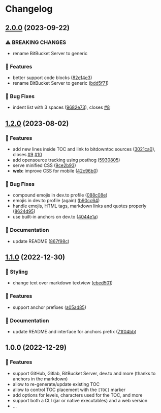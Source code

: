 # Changelog

## [2.0.0](https://github.com/derlin/bitdowntoc/compare/v1.2.0...v2.0.0) (2023-09-22)


### ⚠ BREAKING CHANGES

* rename BitBucket Server to generic

### 🚀 Features

* better support code blocks ([82e14e3](https://github.com/derlin/bitdowntoc/commit/82e14e35804c3721aa729c1c0f35562ea0c54f74))
* rename BitBucket Server to generic ([bdd5f71](https://github.com/derlin/bitdowntoc/commit/bdd5f71c5553612b6ffc6cb93e9a2548434f76b7))


### 🐛 Bug Fixes

* indent list with 3 spaces ([9682e73](https://github.com/derlin/bitdowntoc/commit/9682e73e29bf1bd3b1240d1874caa4a44021b957)), closes [#8](https://github.com/derlin/bitdowntoc/issues/8)

## [1.2.0](https://github.com/derlin/bitdowntoc/compare/v1.1.0...v1.2.0) (2023-08-02)


### 🚀 Features

* add new lines inside TOC and link to bitdowntoc sources ([3021ca0](https://github.com/derlin/bitdowntoc/commit/3021ca04ccb483e9601c96c629420df5671cdfd4)), closes [#9](https://github.com/derlin/bitdowntoc/issues/9) [#10](https://github.com/derlin/bitdowntoc/issues/10)
* add opensource tracking using posthog ([5930805](https://github.com/derlin/bitdowntoc/commit/5930805ca91c9848c21c95f55ce66c23e4734550))
* serve minified CSS ([9ce2b93](https://github.com/derlin/bitdowntoc/commit/9ce2b93b0349be552fc7380422351ab9e272fa0e))
* **web:** improve CSS for mobile ([42c96b0](https://github.com/derlin/bitdowntoc/commit/42c96b0f8a0fd56c72f6fddc69f8756747536109))


### 🐛 Bug Fixes

* compound emojis in dev.to profile ([088c08e](https://github.com/derlin/bitdowntoc/commit/088c08e297cc928e4a55e773a7342be6a7a55bce))
* emojis in dev.to profile (again) ([b90cc64](https://github.com/derlin/bitdowntoc/commit/b90cc64696066f70bf51e921db45e0c4152d92e7))
* handle emojis, HTML tags, markdown links and quotes properly ([8624d95](https://github.com/derlin/bitdowntoc/commit/8624d9599f5c6820308201ae75d1e25e3ec30efc))
* use built-in anchors on dev.to ([4044e1a](https://github.com/derlin/bitdowntoc/commit/4044e1ab029f142254052ac89b16bab98ba619fb))


### 💬 Documentation

* update README ([867f98c](https://github.com/derlin/bitdowntoc/commit/867f98c556b346fecbcf76e91d4a4a0b7a9e38f1))

## [1.1.0](https://github.com/derlin/bitdowntoc/compare/v1.0.0...v1.1.0) (2022-12-30)


### 🌈 Styling

* change text over markdown textview ([ebed501](https://github.com/derlin/bitdowntoc/commit/ebed501ad983dbe26fcfb50b0ce6e9f6c47ce254))


### 🚀 Features

* support anchor prefixes ([a05ad85](https://github.com/derlin/bitdowntoc/commit/a05ad85e3074a4e7e6c9f1c7aa714e748b3a2be7))


### 💬 Documentation

* update README and interface for anchors prefix ([71f04bb](https://github.com/derlin/bitdowntoc/commit/71f04bbafff2aa514c19c0c7e52095385c1511eb))

## 1.0.0 (2022-12-29)


### 🚀 Features

* support GitHub, Gitlab, BitBucket Server, dev.to and more (thanks to anchors in the markdown)
* allow to re-generate/update existing TOC
* allow to control TOC placement with the `[TOC]` marker
* add options for levels, characters used for the TOC, and more
* support both a CLI (jar or native executables) and a web version
* ...
